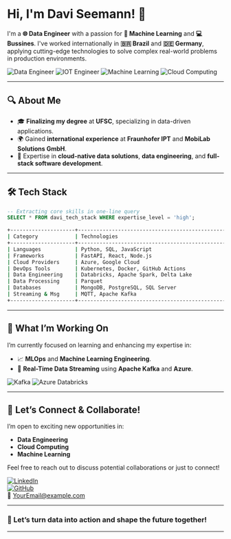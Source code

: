 # Hi, I'm Davi Seemann! 👋

I'm a **🌐 Data Engineer** with a passion for **🤖 Machine Learning** and **💻 Bussines**. I've worked internationally in **🇧🇷 Brazil** and **🇩🇪 Germany**, applying cutting-edge technologies to solve complex real-world problems in production environments.

![Data Engineer](https://img.shields.io/badge/-Data%20Engineer-0a7fbd?style=for-the-badge&logo=databricks&logoColor=white)
![IOT Engineer](https://img.shields.io/badge/-IOT%20Engineer-f8c52c?style=for-the-badge&logo=internet-of-things&logoColor=white)
![Machine Learning](https://img.shields.io/badge/-Machine%20Learning-FF6F00?style=for-the-badge&logo=python&logoColor=white)
![Cloud Computing](https://img.shields.io/badge/-Cloud%20Computing-4285F4?style=for-the-badge&logo=google-cloud&logoColor=white)

---

## 🔍 About Me

- 🎓 **Finalizing my degree** at **UFSC**, specializing in data-driven applications.
- 🌍 Gained **international experience** at **Fraunhofer IPT** and **MobiLab Solutions GmbH**.
- 💼 Expertise in **cloud-native data solutions**, **data engineering**, and **full-stack software development**.

---

## 🛠️ **Tech Stack**

```sql
-- Extracting core skills in one-line query
SELECT * FROM davi_tech_stack WHERE expertise_level = 'high';
```

```cmd
+---------------------+------------------------------------------------------+
| Category            | Technologies                                         |
+---------------------+------------------------------------------------------+
| Languages           | Python, SQL, JavaScript                              |
| Frameworks          | FastAPI, React, Node.js                              |
| Cloud Providers     | Azure, Google Cloud                                  |
| DevOps Tools        | Kubernetes, Docker, GitHub Actions                   |
| Data Engineering    | Databricks, Apache Spark, Delta Lake                 |
| Data Processing     | Parquet                                              |
| Databases           | MongoDB, PostgreSQL, SQL Server                      |
| Streaming & Msg     | MQTT, Apache Kafka                                   |
+---------------------+------------------------------------------------------+
```

---

## 🌟 **What I’m Working On**
I’m currently focused on learning and enhancing my expertise in:

- 📈 **MLOps** and **Machine Learning Engineering**.
- 🚀 **Real-Time Data Streaming** using **Apache Kafka** and **Azure**.

![Kafka](https://img.shields.io/badge/Kafka-231F20?style=for-the-badge&logo=apache-kafka) ![Azure Databricks](https://img.shields.io/badge/Databricks-FF3621?style=for-the-badge&logo=databricks&logoColor=white)

---

## 🤝 **Let’s Connect & Collaborate!**

I’m open to exciting new opportunities in:

- **Data Engineering**  
- **Cloud Computing**  
- **Machine Learning**  

Feel free to reach out to discuss potential collaborations or just to connect!

[![LinkedIn](https://img.shields.io/badge/LinkedIn-0077B5?style=for-the-badge&logo=linkedin&logoColor=white)](https://www.linkedin.com/in/daviseemann)  
[![GitHub](https://img.shields.io/badge/GitHub-171515?style=for-the-badge&logo=github&logoColor=white)](https://github.com/daviseemann)  
📧 [YourEmail@example.com](mailto:daviseemann@gmail.com)

---

### 🚀 Let’s turn data into action and shape the future together!

---
